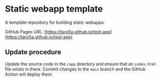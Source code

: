 # Static webapp template

A template repository for building static webapps.

GitHub Pages URL: [https://taro5a.github.io/test-app](https://taro5a.github.io/test-app)

## Update procedure

Update the source code in the `/app` directory and ensure that an `index.html` file exists in there. Commit changes to the `main` branch and the GitHub Action will deploy them.